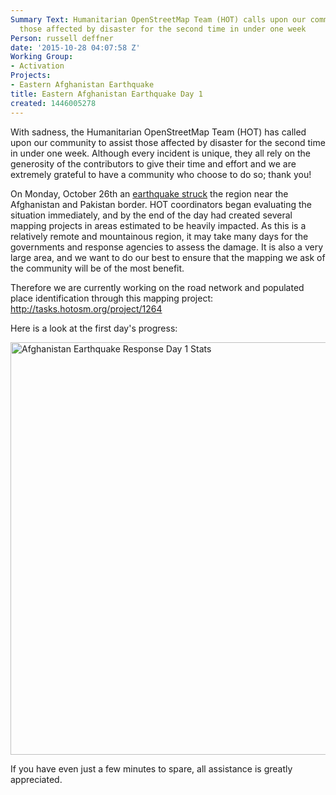 ```yaml
---
Summary Text: Humanitarian OpenStreetMap Team (HOT) calls upon our community to assist
  those affected by disaster for the second time in under one week
Person: russell deffner
date: '2015-10-28 04:07:58 Z'
Working Group:
- Activation
Projects:
- Eastern Afghanistan Earthquake
title: Eastern Afghanistan Earthquake Day 1
created: 1446005278
---
```

<p id="docs-internal-guid-b4c50a29-ac9c-05e5-e7bb-b7a45c8bd135" dir="ltr">With sadness, the Humanitarian OpenStreetMap Team (HOT) has called upon our community to assist those affected by disaster for the second time in under one week. Although every incident is unique, they all rely on the generosity of the contributors to give their time and effort and we are extremely grateful to have a community who choose to do so; thank you!</p><p dir="ltr">On Monday, October 26th an <a href="http://www.aljazeera.com/news/2015/10/massive-earthquake-shakes-south-asia-151026092313888.html">earthquake struck</a> the region near the Afghanistan and Pakistan border. HOT coordinators began evaluating the situation immediately, and by the end of the day had created several mapping projects in areas estimated to be heavily impacted. As this is a relatively remote and mountainous region, it may take many days for the governments and response agencies to assess the damage. It is also a very large area, and we want to do our best to ensure that the mapping we ask of the community will be of the most benefit.</p><p dir="ltr">Therefore we are currently working on the road network and populated place identification through this mapping project: <a href="http://tasks.hotosm.org/project/1264">http://tasks.hotosm.org/project/1264</a></p><p>Here is a look at the first day's progress:</p><p><img title="Day 1 Stats" src="/sites/default/files/AfghanEarthquakeDay1.PNG" alt="Afghanistan Earthquake Response Day 1 Stats" height="660" width="1366"></p><p dir="ltr">If you have even just a few minutes to spare, all assistance is greatly appreciated.</p>
